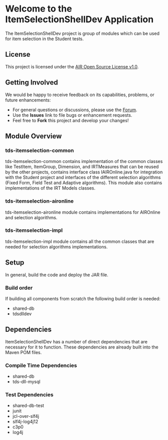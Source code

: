 # Welcome to the ItemSelectionShellDev Application

The ItemSelectionShellDev project is group of modules which can be used for item selection in the Student tests. 


## License ##
This project is licensed under the [AIR Open Source License v1.0](http://www.smarterapp.org/documents/American_Institutes_for_Research_Open_Source_Software_License.pdf).

## Getting Involved ##
We would be happy to receive feedback on its capabilities, problems, or future enhancements:

* For general questions or discussions, please use the [Forum](http://forum.opentestsystem.org/viewforum.php?f=9).
* Use the **Issues** link to file bugs or enhancement requests.
* Feel free to **Fork** this project and develop your changes!

## Module Overview

### tds-itemselection-common

   tds-itemselection-common contains implementation of the common classes like TestItem, ItemGroup, Dimension, and IRTMeasures that can be reused by the other projects, contains interface class IAIROnline.java for integration with the Student project and interfaces of the different selection algorithms (Fixed Form, Field Test and Adaptive algorithms). This module also contains implementations of the IRT Models classes.

### tds-itemselection-aironline

  tds-itemselection-aironline module contains implementations for AIROnline and  selection algorithms.

### tds-itemselection-impl

  tds-itemselection-impl module contains all the common classes that are needed for selection algorithms implementations.



## Setup
In general, build the code and deploy the JAR file.


### Build order

If building all components from scratch the following build order is needed:

* shared-db
* tdsdlldev


## Dependencies
ItemSelectionShellDev has a number of direct dependencies that are necessary for it to function.  These dependencies are already built into the Maven POM files.

### Compile Time Dependencies

* shared-db
* tds-dll-mysql


### Test Dependencies
* shared-db-test
* junit
* jcl-over-slf4j
* slf4j-log4j12
* c3p0
* log4j